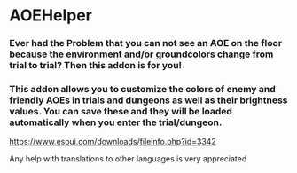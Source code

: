 # AOEHelper

### Ever had the Problem that you can not see an AOE on the floor because the environment and/or groundcolors change from trial to trial? Then this addon is for you!

### This addon allows you to customize the colors of enemy and friendly AOEs in trials and dungeons as well as their brightness values. You can save these and they will be loaded automatically when you enter the trial/dungeon.

https://www.esoui.com/downloads/fileinfo.php?id=3342

Any help with translations to other languages is very appreciated